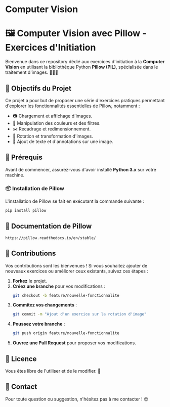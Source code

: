 ﻿# Computer Vision
 # 🖼️ Computer Vision avec Pillow - Exercices d'Initiation

Bienvenue dans ce repository dédié aux exercices d'initiation à la **Computer Vision** en utilisant la bibliothèque Python **Pillow (PIL)**, spécialisée dans le traitement d'images. 🧑‍💻📸

## 📌 Objectifs du Projet

Ce projet a pour but de proposer une série d'exercices pratiques permettant d'explorer les fonctionnalités essentielles de Pillow, notamment :
- 📷 Chargement et affichage d'images.
- 🎨 Manipulation des couleurs et des filtres.
- ✂️ Recadrage et redimensionnement.
- 🔄 Rotation et transformation d'images.
- 📝 Ajout de texte et d'annotations sur une image.

## 🚀 Prérequis

Avant de commencer, assurez-vous d'avoir installé **Python 3.x** sur votre machine.

### 📦 Installation de Pillow

L'installation de Pillow se fait en exécutant la commande suivante :
```sh
pip install pillow
```

## 📂 Documentation de Pillow

```
https://pillow.readthedocs.io/en/stable/
```

## 🤝 Contributions

Vos contributions sont les bienvenues ! Si vous souhaitez ajouter de nouveaux exercices ou améliorer ceux existants, suivez ces étapes :

1. **Forkez** le projet.
2. **Créez une branche** pour vos modifications :
   ```sh
   git checkout -b feature/nouvelle-fonctionnalite
   ```
3. **Commitez vos changements** :
   ```sh
   git commit -m "Ajout d'un exercice sur la rotation d'image"
   ```
4. **Poussez votre branche** :
   ```sh
   git push origin feature/nouvelle-fonctionnalite
   ```
5. **Ouvrez une Pull Request** pour proposer vos modifications.

## 📜 Licence

Vous êtes libre de l'utiliser et de le modifier. 🎉

## 📧 Contact

Pour toute question ou suggestion, n'hésitez pas à me contacter ! 😊

